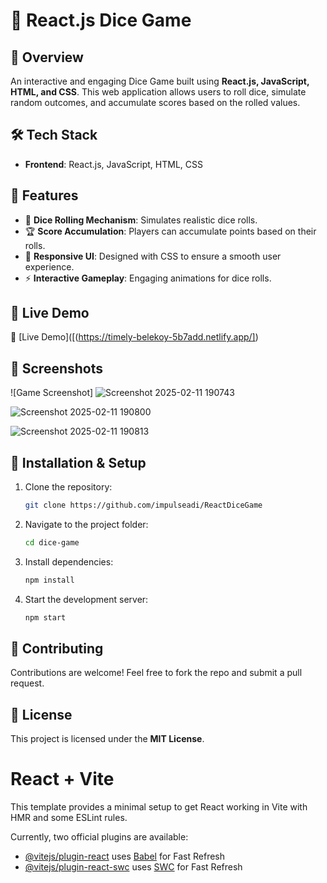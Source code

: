# 🎲 React.js Dice Game

## 📌 Overview
An interactive and engaging Dice Game built using **React.js, JavaScript, HTML, and CSS**. This web application allows users to roll dice, simulate random outcomes, and accumulate scores based on the rolled values.

## 🛠 Tech Stack
- **Frontend**: React.js, JavaScript, HTML, CSS

## 🎯 Features
- 🎲 **Dice Rolling Mechanism**: Simulates realistic dice rolls.
- 🏆 **Score Accumulation**: Players can accumulate points based on their rolls.
- 🎨 **Responsive UI**: Designed with CSS to ensure a smooth user experience.
- ⚡ **Interactive Gameplay**: Engaging animations for dice rolls.

## 🚀 Live Demo
🔗 [Live Demo]([(https://timely-belekoy-5b7add.netlify.app/])

## 📸 Screenshots
![Game Screenshot]
![Screenshot 2025-02-11 190743](https://github.com/user-attachments/assets/0fd188a4-1f46-4b4f-942e-1f8a2d1b552d)

![Screenshot 2025-02-11 190800](https://github.com/user-attachments/assets/6c7c7fed-c97a-4a0c-9376-4a6eafaa6c71)

![Screenshot 2025-02-11 190813](https://github.com/user-attachments/assets/b67a9694-25a3-4aff-bf31-6021ab4befd0)




## 📂 Installation & Setup
1. Clone the repository:
   ```sh
   git clone https://github.com/impulseadi/ReactDiceGame
   ```
2. Navigate to the project folder:
   ```sh
   cd dice-game
   ```
3. Install dependencies:
   ```sh
   npm install
   ```
4. Start the development server:
   ```sh
   npm start
   ```

## 🤝 Contributing
Contributions are welcome! Feel free to fork the repo and submit a pull request.

## 📜 License
This project is licensed under the **MIT License**.




# React + Vite

This template provides a minimal setup to get React working in Vite with HMR and some ESLint rules.

Currently, two official plugins are available:

- [@vitejs/plugin-react](https://github.com/vitejs/vite-plugin-react/blob/main/packages/plugin-react/README.md) uses [Babel](https://babeljs.io/) for Fast Refresh
- [@vitejs/plugin-react-swc](https://github.com/vitejs/vite-plugin-react-swc) uses [SWC](https://swc.rs/) for Fast Refresh
